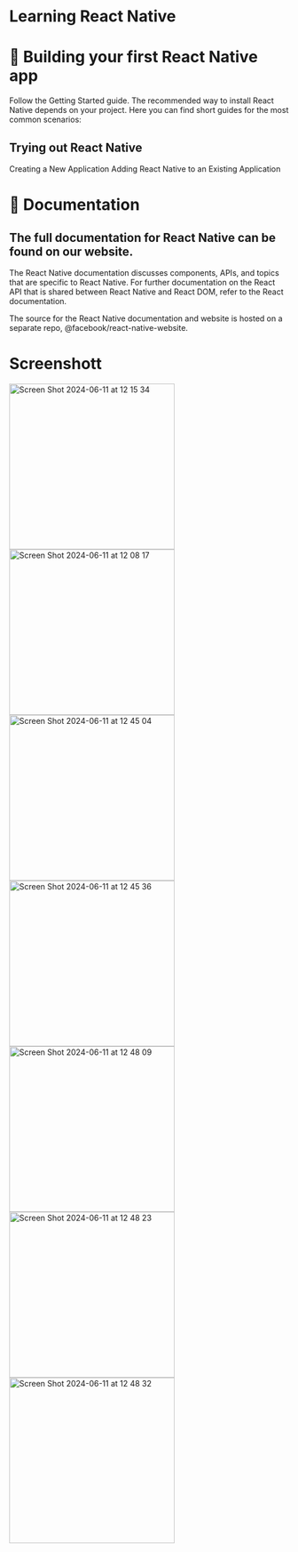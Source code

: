 # Learning React Native

# 🎉 Building your first React Native app
Follow the Getting Started guide. The recommended way to install React Native depends on your project. Here you can find short guides for the most common scenarios:

## Trying out React Native
Creating a New Application
Adding React Native to an Existing Application

# 📖 Documentation
## The full documentation for React Native can be found on our website.

The React Native documentation discusses components, APIs, and topics that are specific to React Native. For further documentation on the React API that is shared between React Native and React DOM, refer to the React documentation.

The source for the React Native documentation and website is hosted on a separate repo, @facebook/react-native-website.

# Screenshott

<img width="298" alt="Screen Shot 2024-06-11 at 12 15 34" src="https://github.com/ndridm2/react-native-mobile_app/assets/64353589/a7f945df-8274-45e5-b120-7bf7e5ba5f0a">
<img width="298" alt="Screen Shot 2024-06-11 at 12 08 17" src="https://github.com/ndridm2/react-native-mobile_app/assets/64353589/486a57c6-4ce5-4bef-9332-c5b8a8d8d638">
<img width="298" alt="Screen Shot 2024-06-11 at 12 45 04" src="https://github.com/ndridm2/react-native-mobile_app/assets/64353589/6d522dbf-ef43-4191-804e-5a0bead3877b">
<img width="298" alt="Screen Shot 2024-06-11 at 12 45 36" src="https://github.com/ndridm2/react-native-mobile_app/assets/64353589/e3660edf-914e-4399-842b-99f8653407f8">
<img width="298" alt="Screen Shot 2024-06-11 at 12 48 09" src="https://github.com/ndridm2/react-native-mobile_app/assets/64353589/ac9e96f1-e67b-4a1e-8322-5f9fe4fd11f0">
<img width="298" alt="Screen Shot 2024-06-11 at 12 48 23" src="https://github.com/ndridm2/react-native-mobile_app/assets/64353589/3703cd72-47c0-4050-8ec6-9138273b43aa">
<img width="298" alt="Screen Shot 2024-06-11 at 12 48 32" src="https://github.com/ndridm2/react-native-mobile_app/assets/64353589/ede75247-2d10-4f98-8eb8-4178008c592c">

